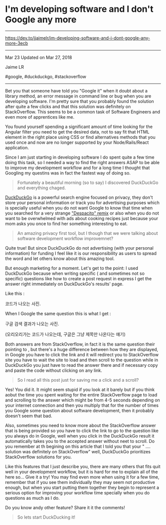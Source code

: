 # I'm developing software and I don't Google any more

***

https://dev.to/jjaimelr/im-developing-software-and-i-dont-google-any-more-3ecb

***

Mar 23 Updated on Mar 27, 2018

Jaime LR

#google, #duckduckgo, #stackoverflow

***


Bet you that someone have told you "Google it" when it doubt about a library method, an error message in command line or bug when you are developing software. I'm pretty sure that you probably found the solution after quite a few clicks and that this solution was definitely on StackOverflow. This seems to be a common task of Software Engineers and even more of apprentices like me. 

You found yourself spending a significant amount of time looking for the Angular filter you need to get the desired data, not to say fit that HTML element in the right place using CSS or find alternatives methods that you used once and now are no longer supported by your Node/Rails/React application.

Since I am just starting in developing software I do spent quite a few time doing this task, so I needed a way to find the right answers ASAP to be able to improve my development workflow and for a long time I thought that Googling my questins was in fact the fastest way of doing so.

>Fortunately a beautiful morning (so to say) I discovered DuckDuckGo and everything chaged.


[DuckDuckGo](https://duckduckgo.com/) is a powerful search engine focused on privacy, they don't store your personal information or track you for advertising purposes which is specially useful when you do not want Google to know that time when you searched for a very strange ["Despacito" remix](https://www.youtube.com/watch?v=72UO0v5ESUo) or also when you do not want to be overwhelmed with ads about cooking recipes just because your mom asks you once to find her something interesting to eat.

>An amazing privacy first tool, but I though that we were talking about software development workflow improvemnet?

Quite true! But since DuckDuckGo do not advertising (with your personal information) for funding I feel like it is our responsibility as users to spread the word and let others know about this amazing tool.

But enough marketing for a moment. Let's get to the point: I used DuckDuckGo because when writing specific ( and sometimes not so specific) questions like how to create a post request in express I get the answer right immediately on DuckDuckGo's results' page.

Like this : 

코드가 나오는 사진.


When I Google the same question this is what I get : 

구글 검색 결과가 나오는 사진.

(오리오리가는 코드가 나오는데, 구글은 그냥 제목만 나온다는 얘기)

Both answers are from StackOverflow, in fact it is the same question their pointing to , but there's a huge difference between how they are displayed, in Google you have to click the link and it will redirect you to StackOverflow site you have to wait the site to load and then scroll to the question while in DuckDuckGo you just have to read the answer there and if necessary copy and paste the code without clicking on any link.

> So I read all this post just for saving me a click and a scroll?

Yes! You did it. It might seem stupid if you look at it barely but if you think aobut the time you spent waiting for the entire StackOverflow page to load and scrolling to the answer which might be from 4-5 seconds depending on your internet connection and then you multiply that for the number of times you Google some question about software development, then it probably doesn't seem that bad.

Also, sometimes you need to know more about the StackOverflow answer that is being provided so you have to click the link to go to the question like you always do in Google, well when you click in the DuckDuckGo result it automatically takes you to the accepted answer without neet to scroll. Do you remember at th begining on this article that I told you that your " .... solution was definitely on StackOverflow" well, DuckDuckGo prioritizes StackOverflow solutions for you.

Like this features that I just describe you, there are many others that fits quit well in your development workflow, but it is hard for me to explain all of the here so... Give it a try! You may find even more when using it for a few time, remember that if you see them individually they may seem not productive enough, but when you start putting them together they begin to represent a serious option for improving your workflow time specially when you do questions as much as I do.

Do you know andy other feature? Share it it the comments!

> So lets start DuckDucking it!

 
